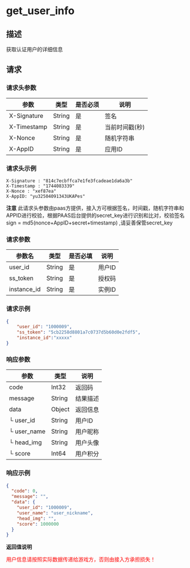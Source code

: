 # get_user_info



## 描述

获取认证用户的详细信息



## 请求



### 请求头参数

| 参数        | 类型   | 是否必须 | 说明           |
| ----------- | ------ | -------- | -------------- |
| X-Signature | String | 是       | 签名           |
| X-Timestamp | String | 是       | 当前时间戳(秒) |
| X-Nonce     | String | 是       | 随机字符串     |
| X-AppID     | String | 是       | 应用ID         |



### 请求头示例

```
X-Signature : "814c7ecbffca7e1fe3fcadeae1da6a3b"
X-Timestamp : "1744083339"
X-Nonce : "xef87ea"
X-AppID: "yu32504091343UKAPes"
```



**注意** 此请求头参数由paas方提供，接入方可根据签名，时间戳，随机字符串和APPID进行校验，根据PAAS后台提供的secret_key进行识别和比对，校验签名 sign = md5(nonce+AppID+secret+timestamp) ,请妥善保管secret_key



### 请求参数

| 参数名      | 类型   | 是否必填 | 说明   |
| ----------- | ------ | -------- | ------ |
| user_id     | String | 是       | 用户ID |
| ss_token    | String | 是       | 授权码 |
| instance_id | String | 是       | 实例ID |



### 请求示例

```json
{
    "user_id": "1000009",
    "ss_token": "5cb2258d8801a7c0737d5b60d0e2fdf5",
  	"instance_id":"xxxxx"
}
```



### 响应参数

| 参数        | 类型   | 说明     |
| ----------- | ------ | -------- |
| code        | Int32  | 返回码   |
| message     | String | 结果描述 |
| data        | Object | 返回信息 |
| └  user_id  | String | 用户ID   |
| └ user_name | String | 用户昵称 |
| └ head_img  | String | 用户头像 |
| └ score     | Int64  | 用户积分 |



### 响应示例

```json
{
  "code": 0,
  "message": "",
  "data": {
    "user_id": "1000009",
    "user_name": "user_nickname",
    "head_img": "",
    "score": 1000000
  }
}
```

**返回值说明**

<font color='red'>用户信息请按照实际数据传递给游戏方，否则由接入方承担损失！</font>